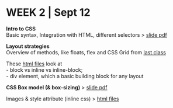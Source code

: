 <h1>WEEK 2 | Sept 12 </h1>
<p><strong>Intro to CSS</strong><br>
Basic syntax, Integration with HTML, different selectors > <a href="IntrotoWeb_W2_IntroToCSS.pdf">slide pdf </a></p>
<p><strong>Layout strategies</strong><br>
 Overview of methods, like floats, flex and CSS Grid from  <a href="IntrotoWeb_W2b_LayoutStrategies.pdf">last class</a></p>
<p>These  <a href="https://github.com/miraalibek/NYU_IDM_IntroToWeb/tree/master/W2_Sept12/div_span_inline_block">html files</a> look at <br>
- block vs inline vs inline-block;<br>
- div element, which a basic building block for any layout</p>
<p><strong>CSS Box model (& box-sizing)</strong> >  <a href="IntrotoWeb_W2_CSSBoxModel.pdf">slide pdf</a></p>
<p>Images & style attribute (inline css) > <a href="https://github.com/miraalibek/NYU_IDM_IntroToWeb/tree/master/W2_Sept12/image_styleAttribute">html files</a></p>

